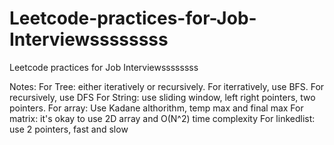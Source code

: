 # Leetcode-practices-for-Job-Interviewssssssss
Leetcode practices for Job Interviewssssssss

Notes:
For Tree: either iteratively or recursively. For iterratively, use BFS. For recursively, use DFS 
For String: use sliding window, left right pointers, two pointers. 
For array: Use Kadane althorithm, temp max and final max
For matrix: it's okay to use 2D array and O(N^2) time complexity
For linkedlist: use 2 pointers, fast and slow

